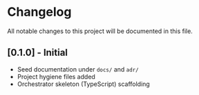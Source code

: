 # Changelog

All notable changes to this project will be documented in this file.

## [0.1.0] - Initial
- Seed documentation under `docs/` and `adr/`
- Project hygiene files added
- Orchestrator skeleton (TypeScript) scaffolding